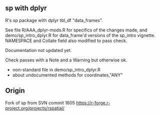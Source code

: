 ## sp with dplyr

R's sp package with dplyr tbl_df "data_frames". 

See file R/AAA_dplyr-mods.R for specifics of the changes made, and demo/sp_intro_dplyr.R for data_frame'd versions of the sp_intro vignette. NAMESPACE and Collate field also modified to pass check. 

Documentation not updated yet. 

Check passes with a Note and a Warning but otherwise ok. 
* non-standard file in demo/sp_intro_dplyr.R  
* about undocumented methods for coordinates,"ANY" 

## Origin

Fork of sp from SVN commit 1605 https://r-forge.r-project.org/projects/rspatial/
